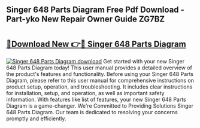 ## Singer 648 Parts Diagram Free Pdf Download - Part-yko New Repair Owner Guide ZG7BZ

# <h2><a href="http://dfpr8w6.blite.top/?on=Singer+648+Parts+Diagram">🔗Download New 👉🔴 Singer 648 Parts Diagram</a></h2>

[![Singer 648 Parts Diagram download](https://i.imgur.com/lujVjoI.png)](http://dfpr8w6.blite.top/?on=Singer+648+Parts+Diagram)
Get started with your new Singer 648 Parts Diagram today! This user manual provides a detailed overview of the product's features and functionality. Before using your Singer 648 Parts Diagram, please refer to this user manual for comprehensive instructions on product setup, operation, and troubleshooting. It includes clear instructions for installation, setup, and operation, as well as important safety information. With features like list of features, your new Singer 648 Parts Diagram is a game-changer. We're Committed to Providing Solutions Singer 648 Parts Diagram. Our team is dedicated to resolving your concerns promptly and efficiently.
